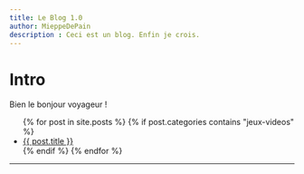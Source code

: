 ```yaml
---
title: Le Blog 1.0
author: MieppeDePain
description : Ceci est un blog. Enfin je crois.
---
```


# Intro
Bien le bonjour voyageur !

<ul>
{% for post in site.posts %}
{% if post.categories contains "jeux-videos" %}
    <li>
        <a href="{{ post.url }}" title="{{ post.title }}">{{ post.title }}</a>
    </li>
{% endif %}
{% endfor %}
</ul>

--- 